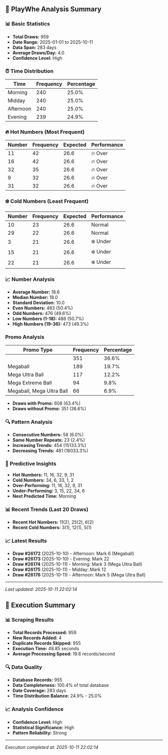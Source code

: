 
## 🎯 PlayWhe Analysis Summary

### 📊 Basic Statistics
- **Total Draws:** 959
- **Date Range:** 2025-01-01 to 2025-10-11
- **Data Span:** 283 days
- **Average Draws/Day:** 4.0
- **Confidence Level:** High

### ⏰ Time Distribution
| Time | Frequency | Percentage |
|------|-----------|------------|
| Morning | 240 | 25.0% |
| Midday | 240 | 25.0% |
| Afternoon | 240 | 25.0% |
| Evening | 239 | 24.9% |

### 🔥 Hot Numbers (Most Frequent)
| Number | Frequency | Expected | Performance |
|--------|-----------|----------|-------------|
| 11 | 42 | 26.6 | 🔥 Over |
| 16 | 42 | 26.6 | 🔥 Over |
| 32 | 35 | 26.6 | 🔥 Over |
| 9 | 32 | 26.6 | 🔥 Over |
| 31 | 32 | 26.6 | 🔥 Over |

### ❄️ Cold Numbers (Least Frequent)
| Number | Frequency | Expected | Performance |
|--------|-----------|----------|-------------|
| 10 | 23 | 26.6 | Normal |
| 29 | 22 | 26.6 | Normal |
| 3 | 21 | 26.6 | ❄️ Under |
| 15 | 21 | 26.6 | ❄️ Under |
| 22 | 21 | 26.6 | ❄️ Under |

### 📈 Number Analysis
- **Average Number:** 18.6
- **Median Number:** 18.0
- **Standard Deviation:** 10.0
- **Even Numbers:** 483 (50.4%)
- **Odd Numbers:** 476 (49.6%)
- **Low Numbers (1-18):** 486 (50.7%)
- **High Numbers (19-36):** 473 (49.3%)

###  Promo Analysis
| Promo Type | Frequency | Percentage |
|------------|-----------|------------|
|  | 351 | 36.6% |
| Megaball | 189 | 19.7% |
| Mega Ultra Ball | 117 | 12.2% |
| Mega Extreme Ball | 94 | 9.8% |
| Megaball, Mega Ultra Ball | 66 | 6.9% |
- **Draws with Promo:** 608 (63.4%)
- **Draws without Promo:** 351 (36.6%)

### 🔍 Pattern Analysis
- **Consecutive Numbers:** 58 (6.0%)
- **Same Number Repeats:** 23 (2.4%)
- **Increasing Trends:** 454 (15133.3%)
- **Decreasing Trends:** 481 (16033.3%)

### 🔮 Predictive Insights
- **Hot Numbers:** 11, 16, 32, 9, 31
- **Cold Numbers:** 34, 6, 33, 1, 2
- **Over-Performing:** 11, 16, 32, 9, 31
- **Under-Performing:** 3, 15, 22, 34, 6
- **Next Predicted Time:** Morning

### 📊 Recent Trends (Last 20 Draws)
- **Recent Hot Numbers:** 11(2), 25(2), 6(2)
- **Recent Cold Numbers:** 3(1), 12(1), 5(1)

### 📈 Latest Results
- **Draw #26172** (2025-10-10) - Afternoon: Mark 6 (Megaball)
- **Draw #26173** (2025-10-10) - Evening: Mark 22 
- **Draw #26174** (2025-10-11) - Morning: Mark 3 (Mega Ultra Ball)
- **Draw #26175** (2025-10-11) - Midday: Mark 12 
- **Draw #26176** (2025-10-11) - Afternoon: Mark 5 (Mega Ultra Ball)

---
*Last updated: 2025-10-11 22:02:14*

## 🚀 Execution Summary

### 📊 Scraping Results
- **Total Records Processed:** 959
- **New Records Added:** 4
- **Duplicate Records Skipped:** 955
- **Execution Time:** 48.85 seconds
- **Average Processing Speed:** 19.6 records/second

### 🔍 Data Quality
- **Database Records:** 955
- **Data Completeness:** 100.4% of total database
- **Date Coverage:** 283 days
- **Time Distribution Balance:** 24.9% - 25.0%

### 📈 Analysis Confidence
- **Confidence Level:** High
- **Statistical Significance:** High
- **Pattern Reliability:** Strong

---
*Execution completed at: 2025-10-11 22:02:14*
